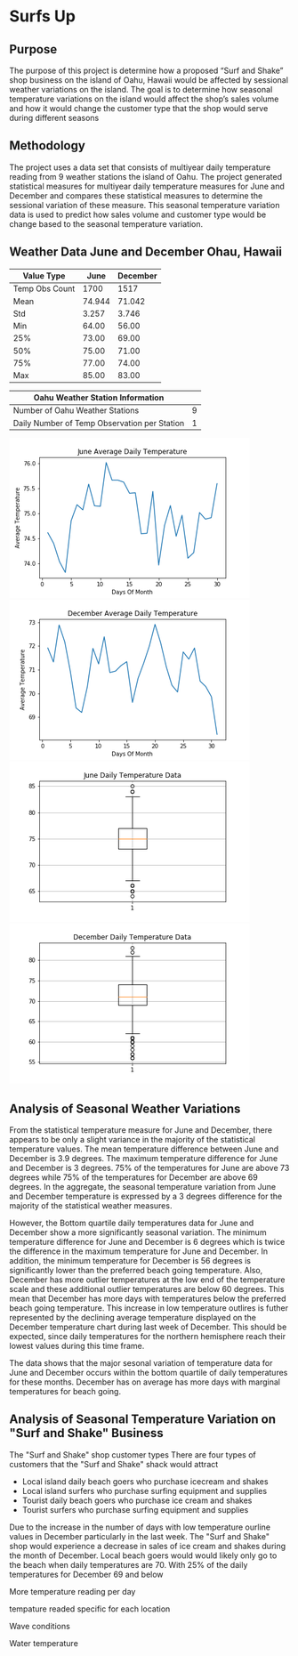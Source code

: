# Surfs Up

## Purpose

The purpose of this project is determine how a proposed “Surf and Shake” shop business on the island of Oahu, Hawaii would be affected by sessional weather variations on the island. The goal is to determine how seasonal temperature variations on the island would affect the shop’s sales volume and how it would change the customer type that the shop would serve during different seasons 
## Methodology
The project uses a data set that consists of multiyear daily temperature reading from 9 weather stations the island of Oahu. The project generated statistical measures for multiyear daily temperature measures for June and December and compares these statistical measures to determine the sessional variation of these measure. 
This seasonal temperature variation data is used to predict how sales volume and customer type would be change based to the seasonal temperature variation. 

## Weather Data June and December Ohau, Hawaii

|   Value Type  |  June |December|
|---------------|-------|--------|
|Temp Obs Count |1700   |1517    |
| Mean          |74.944 |71.042  |
| Std           |3.257  |3.746   |
| Min           |64.00  |56.00   |
| 25%           |73.00  |69.00   |
| 50%           |75.00  |71.00   |
| 75%           |77.00  |74.00   |
| Max           |85.00  |83.00   |

|        Oahu Weather Station Information        |   |
|------------------------------------------------|---|
| Number of Oahu Weather Stations                | 9 |
| Daily Number of Temp Observation per Station   | 1 |

<img src="https://github.com/berndab/surfs_up/blob/master/june_avg_daily_temp_all_years.png" />
<img src="https://github.com/berndab/surfs_up/blob/master/december_avg_daily_temp_all_years.png" />
<img src="https://github.com/berndab/surfs_up/blob/master/june_daily_temp_all_years_boxplot.png" />
<img src="https://github.com/berndab/surfs_up/blob/master/december_daily_temp_all_years_boxplot.png" />

## Analysis of Seasonal Weather Variations

From the statistical temperature measure for June and December, there appears to be only a slight variance in the majority of the statistical temperature values. The mean temperature difference between June and December is 3.9 degrees. The maximum temperature difference for June and December is 3 degrees. 75% of the temperatures for June are above 73 degrees while 75% of the temperatures for December are above 69 degrees. In the aggregate, the seasonal temperature variation from June and December temperature is expressed by a 3 degrees difference for the majority of the statistical weather measures.

However, the Bottom quartile daily temperatures data for June and December show a more significantly seasonal variation. The minimum temperature difference for June and December is 6 degrees which is twice the difference in the maximum temperature for June and December. In addition, the minimum temperature for December is 56 degrees is significantly lower than the preferred beach going temperature. Also, December has more outlier temperatures at the low end of the temperature scale and these additional outlier temperatures are below 60 degrees. This mean that December has more days with temperatures below the preferred beach going temperature. This increase in low temperature outlires is futher represented by the declining average temperature displayed on the December temperature chart during last week of December. This should be expected, since daily temperatures for the northern hemisphere reach their lowest values during this time frame.

The data shows that the major sesonal variation of temperature data for June and December occurs within the bottom quartile of daily temperatures for these months. December has on average has more days with marginal temperatures for beach going. 

## Analysis of Seasonal Temperature Variation on "Surf and Shake" Business

The "Surf and Shake" shop customer types
There are four types of customers that the "Surf and Shake" shack would attract

* Local island daily beach goers who purchase icecream and shakes
* Local island surfers who purchase surfing equipment and supplies
* Tourist daily beach goers who purchase ice cream and shakes
* Tourist surfers who purchase surfing equipment and supplies

Due to the increase in the number of days with low temperature ourline values in December particularly in the last week. The "Surf and Shake" shop would experience a decrease in sales of ice cream and shakes during the month of December. Local beach goers would would likely only go to the beach when daily temperatures are 70. With 25% of the daily temperatures for December 69 and below 






More temperature reading per day

tempature readed specific for each location

Wave conditions

Water temperature

